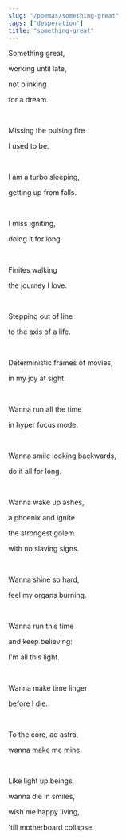 ```yaml
---
slug: "/poemas/something-great"
tags: ["desperation"]
title: "something-great"
---
```

Something great, 

working until late, 

not blinking 

for a dream.

&nbsp;

Missing the pulsing fire 

I used to be.

&nbsp;

I am a turbo sleeping,

getting up from falls.

&nbsp;

I miss igniting,

doing it for long.

&nbsp;

Finites walking

the journey I love.

&nbsp;

Stepping out of line

to the axis of a life.

&nbsp;

Deterministic frames of movies,

in my joy at sight.

&nbsp;

Wanna run all the time

in hyper focus mode.

&nbsp;

Wanna smile looking backwards,

do it all for long.

&nbsp;

Wanna wake up ashes,

a phoenix and ignite

the strongest golem

with no slaving signs.

&nbsp;

Wanna shine so hard,

feel my organs burning.

&nbsp;

Wanna run this time

and keep believing:

I'm all this light.

&nbsp;

Wanna make time linger

before I die.

&nbsp;

To the core, ad astra,

wanna make me mine.

&nbsp;

Like light up beings,

wanna die in smiles,

wish me happy living,

'till motherboard collapse.